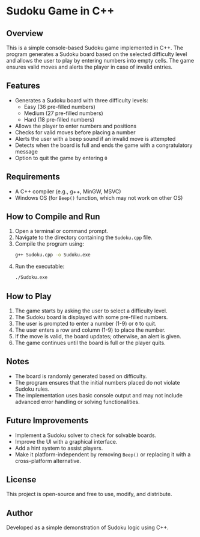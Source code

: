 # Sudoku Game in C++

## Overview
This is a simple console-based Sudoku game implemented in C++. The program generates a Sudoku board based on the selected difficulty level and allows the user to play by entering numbers into empty cells. The game ensures valid moves and alerts the player in case of invalid entries.

## Features
- Generates a Sudoku board with three difficulty levels:
  - Easy (36 pre-filled numbers)
  - Medium (27 pre-filled numbers)
  - Hard (18 pre-filled numbers)
- Allows the player to enter numbers and positions
- Checks for valid moves before placing a number
- Alerts the user with a beep sound if an invalid move is attempted
- Detects when the board is full and ends the game with a congratulatory message
- Option to quit the game by entering `0`

## Requirements
- A C++ compiler (e.g., g++, MinGW, MSVC)
- Windows OS (for `Beep()` function, which may not work on other OS)

## How to Compile and Run
1. Open a terminal or command prompt.
2. Navigate to the directory containing the `Sudoku.cpp` file.
3. Compile the program using:
   ```sh
   g++ Sudoku.cpp -o Sudoku.exe
   ```
4. Run the executable:
   ```sh
   ./Sudoku.exe
   ```

## How to Play
1. The game starts by asking the user to select a difficulty level.
2. The Sudoku board is displayed with some pre-filled numbers.
3. The user is prompted to enter a number (1-9) or `0` to quit.
4. The user enters a row and column (1-9) to place the number.
5. If the move is valid, the board updates; otherwise, an alert is given.
6. The game continues until the board is full or the player quits.

## Notes
- The board is randomly generated based on difficulty.
- The program ensures that the initial numbers placed do not violate Sudoku rules.
- The implementation uses basic console output and may not include advanced error handling or solving functionalities.

## Future Improvements
- Implement a Sudoku solver to check for solvable boards.
- Improve the UI with a graphical interface.
- Add a hint system to assist players.
- Make it platform-independent by removing `Beep()` or replacing it with a cross-platform alternative.

## License
This project is open-source and free to use, modify, and distribute.

## Author
Developed as a simple demonstration of Sudoku logic using C++.

